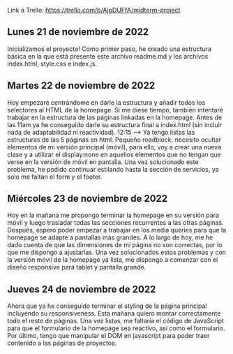 Link a Trello: https://trello.com/b/AjpDUFfA/midterm-project

## Lunes 21 de noviembre de 2022

Inicializamos el proyecto! Como primer paso, he creado una estructura básica en la que está presente este archivo readme.md y los archivos index.html, style.css e index.js.

## Martes 22 de noviembre de 2022

Hoy empezaré centrándome en darle la estructura y añadir todos los selectores al HTML de la homepage. Si me diese tiempo, también intentaré trabajar en la estructura de las páginas linkadas en la homepage. Antes de las 11am ya he conseguido darle su estructura final a index.html (sin incluir nada de adaptabilidad ni reactividad). 12:15 --> Ya tengo listas las estructuras de las 5 páginas en html. Pequeño roadblock: necesito ocultar elementos de mi versión principal (móvil), para ello, voy a crear una nueva clase y a utilizar el display:none en aquellos elementos que no tengan que verse en la versión de móvil en pantalla.
Una vez solucionado este problema, he podido continuar estilando hasta la sección de servicios, ya solo me faltan el form y el footer.

## Miércoles 23 de noviembre de 2022

Hoy en la mañana me propongo terminar la homepage en su versión para móvil y luego trasladar todas las secciones recurrentes a las otras páginas. Después, espero poder empezar a trabajar en los media queries para que la homepage se adapte a pantallas más grandes. A lo largo de hoy, me he dado cuenta de que las dimensiones de mi página no son correctas, por lo que me dispongo a ajustarlas. Una vez solucionados estos problemas y con la versión móvil de la homepage ya lista, me dispongo a comenzar con el diseño responsive para tablet y pantalla grande.

## Jueves 24 de noviembre de 2022

Ahora que ya he conseguido terminar el styling de la página principal incluyendo su responsiveness. Esta mañana quiero montar correctamente todo el resto de páginas. Una vez listas, me faltaría el código de JavaScript para que el formulario de la homepage sea reactivo, así como el formulario. Por último, tengo que manipular el DOM en javascript para poder traer contenido a las páginas de proyectos.
